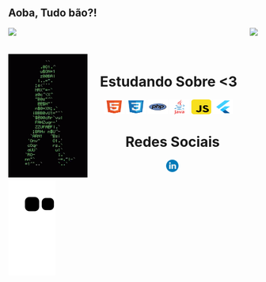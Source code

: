 ## Aoba, Tudo bão?!

<div>
  <img  height="180em" src="https://github-readme-stats.vercel.app/api?username=RobertAlvesVS&show_icons=true&theme=midnight-purple&include_all_commits=true&count_private=true"/>
  <img align="right" height="180em" src="https://github-readme-stats.vercel.app/api/top-langs/?username=RobertAlvesVS&layout=compact&langs_count=16&theme=midnight-purple"/>
</div>
<br>

<div  align="center"> 
  <div style="display: inline_block"><br>
    <img align="left" height="250" alt="coding-time" src="code.gif">
    <h1 align="center">Estudando Sobre <3</h1>
    <img align="center" height="30" width="40" alt="html-icon"  src="html.svg">
    <img align="center" height="30" width="40" alt="css-icon" src="css.svg">
    <img align="center" height="30" width="40" alt="php-icon" src="php.svg">
    <img align="center" height="30" width="40" alt="java-icon" src="java.svg">
    <img align="center" height="30" width="40" alt="js-icon" src="js.svg">
    <img align="center" height="30" width="40" alt="flutter-icon" src="flutter.svg">
   </div>
  <h1 align="center">Redes Sociais</h1>
    <a href = "https://www.linkedin.com/in/robert-alves-316334226/">
      <img width="25" src="linkedin.svg">
    </a>
</div>
  
![Snake animation](https://github.com/RobertAlvesVS/RobertAlvesVS/blob/output/github-contribution-grid-snake.svg)
